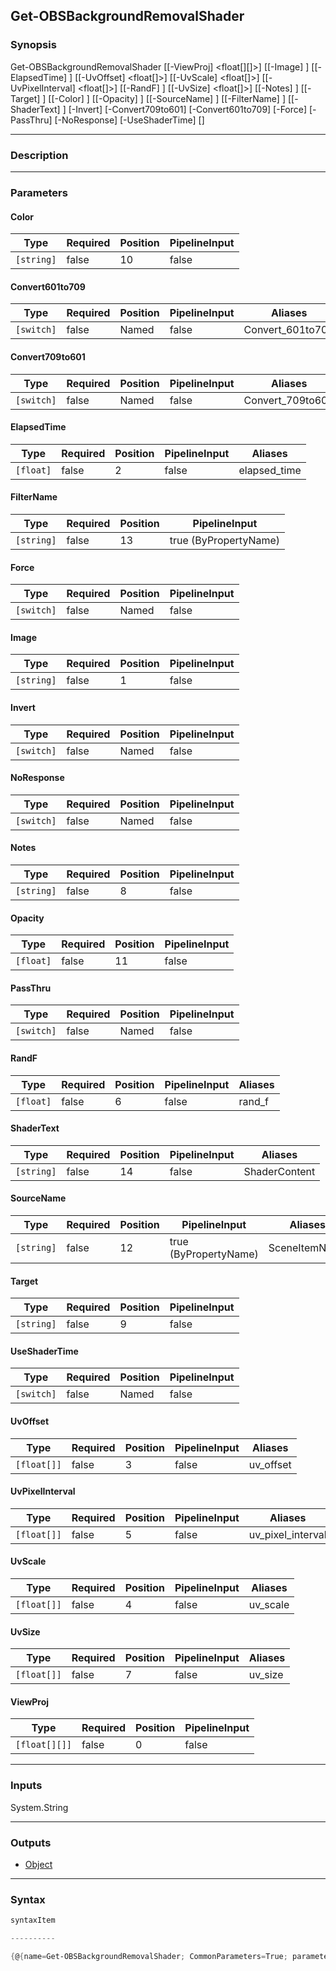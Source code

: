 Get-OBSBackgroundRemovalShader
------------------------------

### Synopsis

Get-OBSBackgroundRemovalShader [[-ViewProj] <float[][]>] [[-Image] <string>] [[-ElapsedTime] <float>] [[-UvOffset] <float[]>] [[-UvScale] <float[]>] [[-UvPixelInterval] <float[]>] [[-RandF] <float>] [[-UvSize] <float[]>] [[-Notes] <string>] [[-Target] <string>] [[-Color] <string>] [[-Opacity] <float>] [[-SourceName] <string>] [[-FilterName] <string>] [[-ShaderText] <string>] [-Invert] [-Convert709to601] [-Convert601to709] [-Force] [-PassThru] [-NoResponse] [-UseShaderTime] [<CommonParameters>]

---

### Description

---

### Parameters
#### **Color**

|Type      |Required|Position|PipelineInput|
|----------|--------|--------|-------------|
|`[string]`|false   |10      |false        |

#### **Convert601to709**

|Type      |Required|Position|PipelineInput|Aliases         |
|----------|--------|--------|-------------|----------------|
|`[switch]`|false   |Named   |false        |Convert_601to709|

#### **Convert709to601**

|Type      |Required|Position|PipelineInput|Aliases         |
|----------|--------|--------|-------------|----------------|
|`[switch]`|false   |Named   |false        |Convert_709to601|

#### **ElapsedTime**

|Type     |Required|Position|PipelineInput|Aliases     |
|---------|--------|--------|-------------|------------|
|`[float]`|false   |2       |false        |elapsed_time|

#### **FilterName**

|Type      |Required|Position|PipelineInput        |
|----------|--------|--------|---------------------|
|`[string]`|false   |13      |true (ByPropertyName)|

#### **Force**

|Type      |Required|Position|PipelineInput|
|----------|--------|--------|-------------|
|`[switch]`|false   |Named   |false        |

#### **Image**

|Type      |Required|Position|PipelineInput|
|----------|--------|--------|-------------|
|`[string]`|false   |1       |false        |

#### **Invert**

|Type      |Required|Position|PipelineInput|
|----------|--------|--------|-------------|
|`[switch]`|false   |Named   |false        |

#### **NoResponse**

|Type      |Required|Position|PipelineInput|
|----------|--------|--------|-------------|
|`[switch]`|false   |Named   |false        |

#### **Notes**

|Type      |Required|Position|PipelineInput|
|----------|--------|--------|-------------|
|`[string]`|false   |8       |false        |

#### **Opacity**

|Type     |Required|Position|PipelineInput|
|---------|--------|--------|-------------|
|`[float]`|false   |11      |false        |

#### **PassThru**

|Type      |Required|Position|PipelineInput|
|----------|--------|--------|-------------|
|`[switch]`|false   |Named   |false        |

#### **RandF**

|Type     |Required|Position|PipelineInput|Aliases|
|---------|--------|--------|-------------|-------|
|`[float]`|false   |6       |false        |rand_f |

#### **ShaderText**

|Type      |Required|Position|PipelineInput|Aliases      |
|----------|--------|--------|-------------|-------------|
|`[string]`|false   |14      |false        |ShaderContent|

#### **SourceName**

|Type      |Required|Position|PipelineInput        |Aliases      |
|----------|--------|--------|---------------------|-------------|
|`[string]`|false   |12      |true (ByPropertyName)|SceneItemName|

#### **Target**

|Type      |Required|Position|PipelineInput|
|----------|--------|--------|-------------|
|`[string]`|false   |9       |false        |

#### **UseShaderTime**

|Type      |Required|Position|PipelineInput|
|----------|--------|--------|-------------|
|`[switch]`|false   |Named   |false        |

#### **UvOffset**

|Type       |Required|Position|PipelineInput|Aliases  |
|-----------|--------|--------|-------------|---------|
|`[float[]]`|false   |3       |false        |uv_offset|

#### **UvPixelInterval**

|Type       |Required|Position|PipelineInput|Aliases          |
|-----------|--------|--------|-------------|-----------------|
|`[float[]]`|false   |5       |false        |uv_pixel_interval|

#### **UvScale**

|Type       |Required|Position|PipelineInput|Aliases |
|-----------|--------|--------|-------------|--------|
|`[float[]]`|false   |4       |false        |uv_scale|

#### **UvSize**

|Type       |Required|Position|PipelineInput|Aliases|
|-----------|--------|--------|-------------|-------|
|`[float[]]`|false   |7       |false        |uv_size|

#### **ViewProj**

|Type         |Required|Position|PipelineInput|
|-------------|--------|--------|-------------|
|`[float[][]]`|false   |0       |false        |

---

### Inputs
System.String

---

### Outputs
* [Object](https://learn.microsoft.com/en-us/dotnet/api/System.Object)

---

### Syntax
```PowerShell
syntaxItem
```
```PowerShell
----------
```
```PowerShell
{@{name=Get-OBSBackgroundRemovalShader; CommonParameters=True; parameter=System.Object[]}}
```
